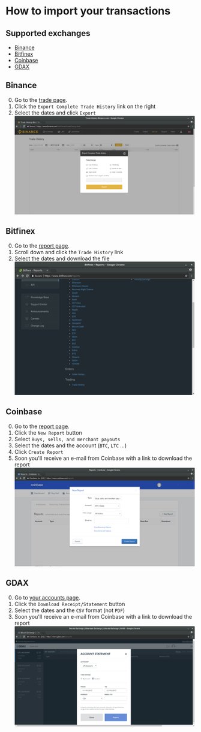 # How to import your transactions

## Supported exchanges

- [Binance](#binance)
- [Bitfinex](#bitfinex)
- [Coinbase](#coinbase)
- [GDAX](#gdax)

## Binance

0. Go to the [trade page](https://www.binance.com/userCenter/tradeHistory.html).
0. Click the `Export Complete Trade History` link on the right
0. Select the dates and click `Export`
![Bitfinex](extra/import-data/binance.png)

## Bitfinex

0. Go to the [report page](https://www.bitfinex.com/reports).
0. Scroll down and click the `Trade History` link
0. Select the dates and download the file
![Bitfinex](extra/import-data/bitfinex.png)

## Coinbase

0. Go to the [report page](https://www.coinbase.com/reports).
0. Click the `New Report` button
0. Select `Buys, sells, and merchant payouts`
0. Select the dates and the account (`BTC`, `LTC` ...)
0. Click `Create Report`
0. Soon you'll receive an e-mail from Coinbase with a link to download the report
![Bitfinex](extra/import-data/coinbase.png)


## GDAX

0. Go to [your accounts page](https://www.gdax.com/accounts).
0. Click the `Download Receipt/Statement` button
0. Select the dates and the `CSV` format (not `PDF`)
0. Soon you'll receive an e-mail from Coinbase with a link to download the report
![Bitfinex](extra/import-data/gdax.png)
